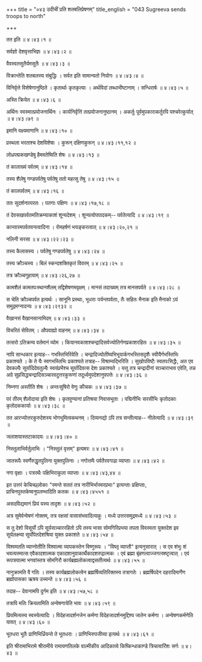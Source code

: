 +++
title = "०४३ उदीचीं प्रति शतबलिप्रेषणम्"
title_english = "043 Sugreeva sends troops to north"

+++


तत इति  ॥  ४।४३।१  ॥   

  

सर्वज्ञो देशवृत्ताभिज्ञः  ॥  ४।४३।२  ॥   

  

वैवस्वतसुतैर्यमसुतैः  ॥  ४।४३।३  ॥   

  

विक्रान्तेति शतबलस्य संबुद्धिः । सर्वत इति सामान्यतो नियोगः  ॥  ४।४३।४
 ॥   

  

विनिर्वृत्ते विशेषेणानुष्ठिते । कृतार्थाः कृतकृत्याः । अर्थविदां
लब्धाभीष्टानाम् । सन्धिरार्षः  ॥  ४।४३।५  ॥   

  

अस्ति क्रियेत  ॥  ४।४३।६  ॥   

  

अर्थिनः स्वस्मात्प्रयोजनार्थिनः । कार्यनिर्वृत्तिं तत्प्रयोजनानुष्ठानम्
। अकर्तुः पूर्वमुपकाराकर्तुरपि यश्चरेत्कुर्यात्  ॥  ४।४३।७९  ॥   

  

इमानि वक्ष्यमाणानि  ॥  ४।४३।१०  ॥   

  

प्रस्थला भरताश्च देशविशेषाः । कुरून् दक्षिणकुरून्  ॥  ४।४३।११,१२  ॥   

  

लोध्रपद्मकखण्डेषु हैमवतेष्विति शेषः  ॥  ४।४३।१३  ॥   

  

तं कालाख्यं पर्वतम्  ॥  ४।४३।१४  ॥   

  

तस्य शैलेषु गण्डपर्वतेषु पर्वतेषु ततो महत्सु तेषु  ॥  ४।४३।१५  ॥   

  

तं कालपर्वतम्  ॥  ४।४३।१६  ॥   

  

ततः सुदर्शनात्परतः । पतगाः पक्षिणः  ॥  ४।४३।१७,१८  ॥   

  

तं देवसखपर्वतमतिक्रम्याकाशं शून्यदेशम् । शून्यत्वोपपादकम्-- पर्वतेत्यादि
 ॥  ४।४३।१९  ॥   

  

कान्तारमपर्वतवनत्वादिना । रोमहर्षणं भयङ्करत्वात्  ॥  ४।४३।२०,२१  ॥   

  

नलिनी सरसा  ॥  ४।४३।२२।२३  ॥   

  

तस्य कैलासस्य । पर्वतेषु गण्डपर्वतेषु  ॥  ४।४३।२४  ॥   

  

तस्य क्रौञ्चस्य । बिलं स्कन्दशक्तिकृतं विवरम्  ॥  ४।४३।२५  ॥   

  

तत्र क्रौञ्चगुहायाम्  ॥  ४।४३।२६,२७  ॥   

  

कामशैलं कामतपःस्थानशैलम् तद्विशेषणमवृक्षम् । मानसं तदाख्यम् तत्र
मानसपर्वते  ॥  ४।४३।२८  ॥   

  

स चेति क्रौञ्चपर्वत इत्यर्थः । सानूनि प्रस्थाः, भूधराः पर्यन्तपर्वताः,
तैः सहितः मैनाक इति मैनाको ऽयं समुद्रमग्नादन्यः  ॥  ४।४३।२९३२  ॥   

  

वैखानसं वैखानसानामिदम्  ॥  ४।४३।३३  ॥   

  

विचरितं सेवितम् । औपवाह्यो वाहनम्  ॥  ४।४३।३४  ॥   

  

तत्सरो ऽतिक्रम्य वर्तमानं व्योम ।
कियानवकाशश्चन्द्रादिसर्वज्योतिर्गणप्रकाशरहितः  ॥  ४।४३।३५  ॥   

  

नापि सान्धकार इत्याह-- गभस्तिभिरिवेति ।
चन्द्रादिज्योतींष्यभिभूयार्कगभस्तिसदृशैः स्वीयैर्गभस्तिभिः प्रकाश्यते ।
के ते यैः स्वगभस्तिभिः प्रकाश्यते तत्राह-- विश्राम्यद्भिरिति ।
सुखोपविष्टैः स्वतपःसिद्धैः, अत एव देवकल्पैः सूर्यादिदेवतुल्यैः
स्वयंप्रभैश्च सूर्यादिवत्स देशः प्रकाश्यते । यत्तु तत्र चन्द्रादीनां
सञ्चाराभाव एवेति, तन्न अग्रे सुप्रसिद्धचन्द्रादिसञ्चारवदुत्तरकुरूणां
तदूर्ध्वमुपदेशानुपपत्तेः  ॥  ४।४३।३६  ॥   

  

निम्नगा अस्तीति शेषः । अन्तःसुषिरो वेणुः कीचकः  ॥  ४।४३।३७  ॥   

  

परं तीरम् शैलोदाया इति शेषः । कृतपुण्यानां प्रतिश्रया निवासभूताः ।
पद्मिनीभिः सरसीभिः कृतोदकाः कृतोदककार्याः  ॥  ४।४३।३८  ॥   

  

तत आरभ्योत्तरकुरुदेशस्य भोगभूमित्वकथनम् । दिव्यनद्यो ऽपि तत्र
सन्तीत्याह-- नीलेत्यादि  ॥  ४।४३।३९  ॥   

  

जलाशयास्तटाकादयः  ॥  ४।४३।४०  ॥   

  

निस्तुलाभिर्वर्तुलाभिः । "निस्तुलं वृत्तम्" इत्यमरः  ॥  ४।४३।४१  ॥   

  

जातरूपैः स्वर्णैरुद्धृतपुलिना युक्तपुलिनाः । नगोत्तमैः पर्वतैरवगाढा
व्याप्ताः  ॥  ४।४३।४२  ॥   

  

नगा वृक्षाः । पत्ररथैः पक्षिभिराकुला व्याप्ताः  ॥  ४।४३।४३,४४  ॥   

  

इत उत्तरं केचिच्छ्लोकाः "रमन्ते सततं तत्र नारीभिर्भास्वरप्रभाः"
इत्यन्ताः प्रक्षिप्ताः, प्राचिनपुस्तकेष्वनुपलम्भादिति कतकः  ॥  ४।४३।४५५१
 ॥   

  

असदविद्यमानं प्रियं यस्य तादृशः  ॥  ४।४३।५२  ॥   

  

अत्र सुमेर्वन्वेषणं नोक्तम्, तत्र रक्षसां वासासंभवादित्याहुः । मध्ये
उत्तरसमुद्रमध्ये  ॥  ४।४३।५३  ॥   

  

स तु देशो विसूर्यो ऽपि सूर्यसञ्चाररहितो ऽपि तस्य भासा सोमगिरिप्रभया तपता
विवस्वता युक्तदेश इव सूर्यलक्ष्म्या सूर्योपेतदेशश्रिया युक्तः प्रकाशते
 ॥  ४।४३।५४  ॥   

  

विश्वमतति व्याप्नोतीति विश्वात्मा व्यापकस्तेन विष्णुरूपः । "विष्लृ
व्याप्तौ" इत्यनुसारात् । स एव शंभुः शं भवत्यस्मात्स एवैकादशात्मक
एकादशानुवाकार्थैकादशरुद्रात्मकः । एवं ब्रह्मा
बृंहणत्वाज्जगत्स्रष्टृत्वात् । एवं रूपत्रयात्मा भगवांस्तत्र सोमगिरौ
कार्यब्रह्मलोकत्वाद्वसतीत्यर्थः  ॥  ४।४३।५५  ॥   

  

नानुक्रामति वै गतिः । तस्य कार्यब्रह्मलोकत्वेन ब्रह्मर्षिव्यतिरिक्तस्य
तत्रागतेः । ब्रह्मर्षिपदेन दहरादिमार्गेण ब्रह्मोपासका ऋषय उच्यन्ते  ॥ 
४।४३।५६  ॥   

  

तदाह-- देवानामपि दुर्गम इति  ॥  ४।४३।५७,५८  ॥   

  

तत्रापि मतिः क्रियतामिति अन्वेषणायेति भावः  ॥  ४।४३।५९  ॥   

  

प्रियमित्यस्य स्वस्येत्यादिः । विदेहजादर्शनजेन कर्मणा
विदेहजादर्शनमुद्दिश्य जातेन कर्मणा । अन्वेषणकर्मणेति यावत्  ॥  ४।४३।६०
 ॥   

  

भूतधरा भूतैः प्राणिभिर्ध्रियन्ते ते भूतधराः । प्राणिभिरुपजीव्या इत्यर्थः
 ॥  ४।४३।६१  ॥   

  

इति श्रीरामाभिरामे श्रीरामीये रामायणतिलके वाल्मीकीय आदिकाव्ये
किष्किन्धाकाण्डे त्रिचत्वारिंशः सर्गः  ॥  ४।४३  ॥   

  


